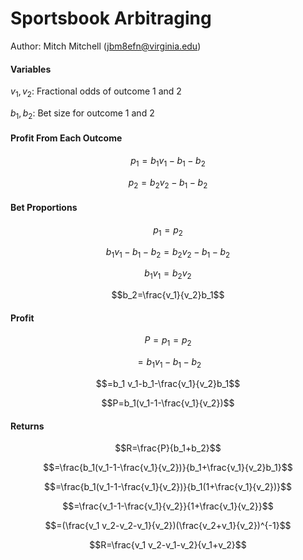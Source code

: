 # Sportsbook Arbitraging
Author: Mitch Mitchell (jbm8efn@virginia.edu)


#### Variables
$v_1, v_2$: Fractional odds of outcome 1 and 2

$b_1, b_2$: Bet size for outcome 1 and 2


#### Profit From Each Outcome
$$p_1=b_1 v_1-b_1-b_2$$

$$p_2=b_2 v_2-b_1-b_2$$


#### Bet Proportions
$$p_1=p_2$$

$$b_1 v_1-b_1-b_2=b_2 v_2-b_1-b_2$$

$$b_1 v_1=b_2 v_2$$

$$b_2=\frac{v_1}{v_2}b_1$$


#### Profit
$$P=p_1=p_2$$

$$=b_1 v_1-b_1-b_2$$

$$=b_1 v_1-b_1-\frac{v_1}{v_2}b_1$$

$$P=b_1(v_1-1-\frac{v_1}{v_2})$$


#### Returns
$$R=\frac{P}{b_1+b_2}$$

$$=\frac{b_1(v_1-1-\frac{v_1}{v_2})}{b_1+\frac{v_1}{v_2}b_1}$$

$$=\frac{b_1(v_1-1-\frac{v_1}{v_2})}{b_1(1+\frac{v_1}{v_2})}$$

$$=\frac{v_1-1-\frac{v_1}{v_2}}{1+\frac{v_1}{v_2}}$$

$$=(\frac{v_1 v_2-v_2-v_1}{v_2})(\frac{v_2+v_1}{v_2})^{-1}$$

$$R=\frac{v_1 v_2-v_1-v_2}{v_1+v_2}$$
